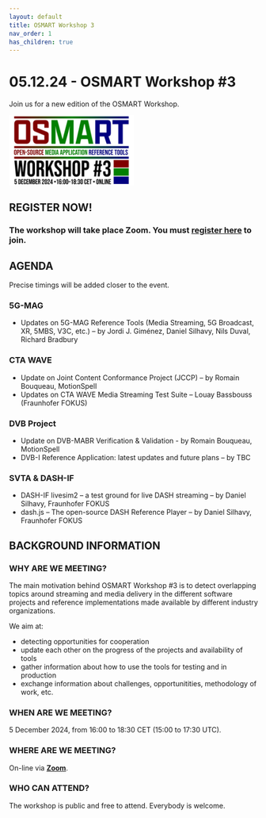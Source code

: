 ```yaml
---
layout: default
title: OSMART Workshop 3
nav_order: 1
has_children: true
---
```


# 05.12.24 - OSMART Workshop #3
Join us for a new edition of the OSMART Workshop.

<img src="./assets/images/osmart3.jpg" alt="Workshop logo" width="50%"/>

## REGISTER NOW!
### The workshop will take place Zoom. You must **[register here](https://us06web.zoom.us/meeting/register/tZIpde-hqjgjH9Q7i_au6ixY2__3vWIybWvm)** to join.

## AGENDA

Precise timings will be added closer to the event.

### 5G-MAG
* Updates on 5G-MAG Reference Tools (Media Streaming, 5G Broadcast, XR, 5MBS, V3C, etc.) – by Jordi J. Giménez, Daniel Silhavy, Nils Duval, Richard Bradbury

### CTA WAVE
* Update on Joint Content Conformance Project (JCCP) – by Romain Bouqueau, MotionSpell
* Updates on CTA WAVE Media Streaming Test Suite – Louay Bassbouss (Fraunhofer FOKUS) 

### DVB Project
* Update on DVB-MABR Verification & Validation - by Romain Bouqueau, MotionSpell
* DVB-I Reference Application: latest updates and future plans – by TBC

### SVTA & DASH-IF
* DASH-IF livesim2 – a test ground for live DASH streaming – by Daniel Silhavy, Fraunhofer FOKUS
* dash.js – The open-source DASH Reference Player – by Daniel Silhavy, Fraunhofer FOKUS

## BACKGROUND INFORMATION

### WHY ARE WE MEETING?
The main motivation behind OSMART Workshop #3 is to detect overlapping topics around streaming and media delivery in the different software projects and reference implementations made available by different industry organizations.

We aim at:
* detecting opportunities for cooperation
* update each other on the progress of the projects and availability of tools
* gather information about how to use the tools for testing and in production
* exchange information about challenges, opportunitities, methodology of work, etc.

### WHEN ARE WE MEETING?
5 December 2024, from 16:00 to 18:30 CET (15:00 to 17:30 UTC).

### WHERE ARE WE MEETING?
On-line via **[Zoom](https://us06web.zoom.us/meeting/register/tZIpde-hqjgjH9Q7i_au6ixY2__3vWIybWvm)**.

### WHO CAN ATTEND?
The workshop is public and free to attend. Everybody is welcome.


